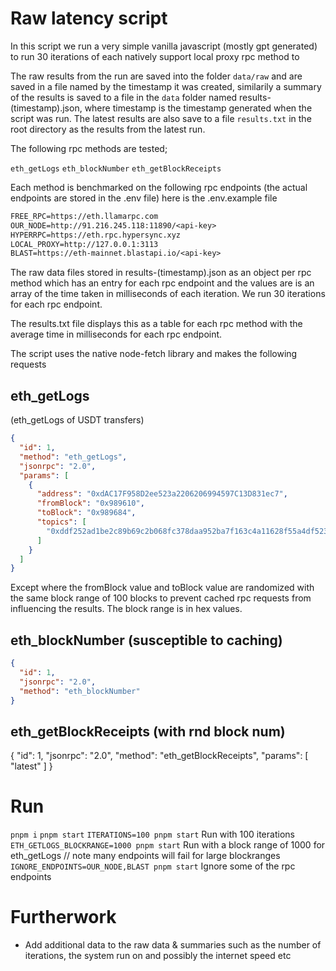 # Raw latency script

In this script we run a very simple vanilla javascript (mostly gpt generated) to run 30 iterations of each natively support local proxy rpc method to

The raw results from the run are saved into the folder `data/raw` and are saved in a file named by the timestamp it was created, similarily a summary of the results is saved to a file in the `data` folder named results-(timestamp).json, where timestamp is the timestamp generated when the script was run. The latest results are also save to a file `results.txt` in the root directory as the results from the latest run.

The following rpc methods are tested;

`eth_getLogs`
`eth_blockNumber`
`eth_getBlockReceipts`

Each method is benchmarked on the following rpc endpoints (the actual endpoints are stored in the .env file) here is the .env.example file

```txt
FREE_RPC=https://eth.llamarpc.com
OUR_NODE=http://91.216.245.118:11890/<api-key>
HYPERRPC=https://eth.rpc.hypersync.xyz
LOCAL_PROXY=http://127.0.0.1:3113
BLAST=https://eth-mainnet.blastapi.io/<api-key>
```

The raw data files stored in results-(timestamp).json as an object per rpc method which has an entry for each rpc endpoint and the values are is an array of the time taken in milliseconds of each iteration. We run 30 iterations for each rpc endpoint.

The results.txt file displays this as a table for each rpc method with the average time in milliseconds for each rpc endpoint.

The script uses the native node-fetch library and makes the following requests

## eth_getLogs

(eth_getLogs of USDT transfers)

```json
{
  "id": 1,
  "method": "eth_getLogs",
  "jsonrpc": "2.0",
  "params": [
    {
      "address": "0xdAC17F958D2ee523a2206206994597C13D831ec7",
      "fromBlock": "0x989610",
      "toBlock": "0x989684",
      "topics": [
        "0xddf252ad1be2c89b69c2b068fc378daa952ba7f163c4a11628f55a4df523b3ef"
      ]
    }
  ]
}
```

Except where the fromBlock value and toBlock value are randomized with the same block range of 100 blocks to prevent cached rpc requests from influencing the results. The block range is in hex values.

## eth_blockNumber (susceptible to caching)

```json
{
  "id": 1,
  "jsonrpc": "2.0",
  "method": "eth_blockNumber"
}
```

## eth_getBlockReceipts (with rnd block num)

{
"id": 1,
"jsonrpc": "2.0",
"method": "eth_getBlockReceipts",
"params": [
"latest"
]
}

# Run

`pnpm i`
`pnpm start`
`ITERATIONS=100 pnpm start` Run with 100 iterations
`ETH_GETLOGS_BLOCKRANGE=1000 pnpm start` Run with a block range of 1000 for eth_getLogs // note many endpoints will fail for large blockranges
`IGNORE_ENDPOINTS=OUR_NODE,BLAST pnpm start` Ignore some of the rpc endpoints

# Furtherwork

- Add additional data to the raw data & summaries such as the number of iterations, the system run on and possibly the internet speed etc
